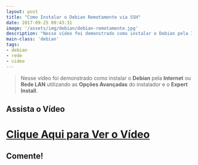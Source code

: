 ```yaml
---
layout: post
title: "Como Instalar o Debian Remotamente via SSH"
date: 2017-09-25 09:43:31
image: '/assets/img/debian/debian-remotamente.jpg'
description: "Nesse vídeo foi demonstrado como instalar o Debian pela Internet ou Rede LAN utilizando as Opções Avançadas do instalador e o Expert Install."
main-class: 'debian'
tags:
- debian
- rede
- video
---
```


> Nesse vídeo foi demonstrado como instalar o __Debian__ pela __Internet__ ou __Rede LAN__ utilizando as __Opções Avançadas__ do instalador e o __Expert Install__.

## Assista o Vídeo

# [Clique Aqui para Ver o Vídeo](https://www.youtube.com/watch?v=hQClJTM8dcs)


## Comente!
